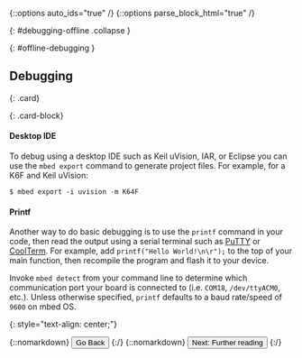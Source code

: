 {::options auto_ids="true" /}
{::options parse_block_html="true" /}

{: #debugging-offline .collapse }
<div>

{: #offline-debugging }
## Debugging

{: .card}
<div>

{: .card-block}
<div>

#### Desktop IDE

To debug using a desktop IDE such as Keil uVision, IAR, or Eclipse you can use the `mbed export` command to generate project files. For example, for a K6F and Keil uVision:

```console
$ mbed export -i uvision -m K64F
```  

#### Printf

Another way to do basic debugging is to use the `printf` command in your code, then read the output using a serial terminal such as [PuTTY](http://www.putty.org/) or [CoolTerm](http://freeware.the-meiers.org/). For example, add `printf("Hello World!\n\r");` to the top of your main function, then recompile the program and flash it to your device.

Invoke `mbed detect` from your command line to determine which communication port your board is connected to (i.e. `COM18`, `/dev/ttyACM0`, etc.). Unless otherwise specified, `printf` defaults to a baud rate/speed of `9600` on mbed OS.

</div>
</div>
<p></p>

{: style="text-align: center;"}
<div>
  {::nomarkdown}
    <button class="btn btn-outline-primary" type="button" 
      data-toggle="collapse" data-parent="#blinky" data-target="#blinky-offline" 
      aria-controls="blinky-offline">Go Back</button>
  {:/}
  {::nomarkdown}
    <button class="btn btn-outline-primary" type="button" 
      data-toggle="collapse" data-parent="#more" data-target="#more-reading-offline" 
      aria-controls="more-reading-offline">Next: Further reading</button>
  {:/}
</div>

</div>